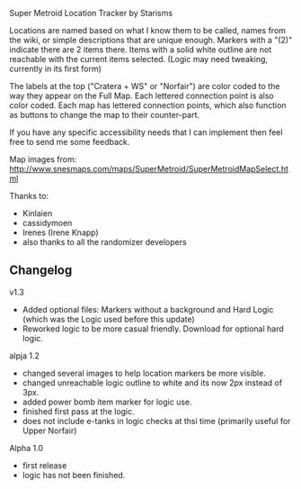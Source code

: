 Super Metroid Location Tracker by Starisms

Locations are named based on what I know them to be called, names
from the wiki, or simple descriptions that are unique enough.  Markers
with a "(2)" indicate there are 2 items there.  Items with a solid white outline 
are not reachable with the current items selected. 
(Logic may need tweaking, currently in its first form)

The labels at the top ("Cratera + WS" or "Norfair") are color 
coded to the way they appear on the Full Map.  Each lettered
connection point is also color coded.  Each map has lettered 
connection points, which also function as buttons to change the 
map to their counter-part.

If you have any specific accessibility needs that I can implement
then feel free to send me some feedback.  

Map images from: http://www.snesmaps.com/maps/SuperMetroid/SuperMetroidMapSelect.html

Thanks to: 
- Kinlaien
- cassidymoen
- Irenes (Irene Knapp)
- also thanks to all the randomizer developers


Changelog
-----------------
v1.3
- Added optional files:  Markers without a background and Hard Logic (which was the Logic used before this update)
- Reworked logic to be more casual friendly.  Download for optional hard logic.

alpja 1.2
- changed several images to help location markers be more visible.
- changed unreachable logic outline to white and its now 2px instead of 3px.
- added power bomb item marker for logic use.
- finished first pass at the logic.
- does not include e-tanks in logic checks at thsi time (primarily useful for Upper Norfair)

Alpha 1.0
- first release
- logic has not been finished.
